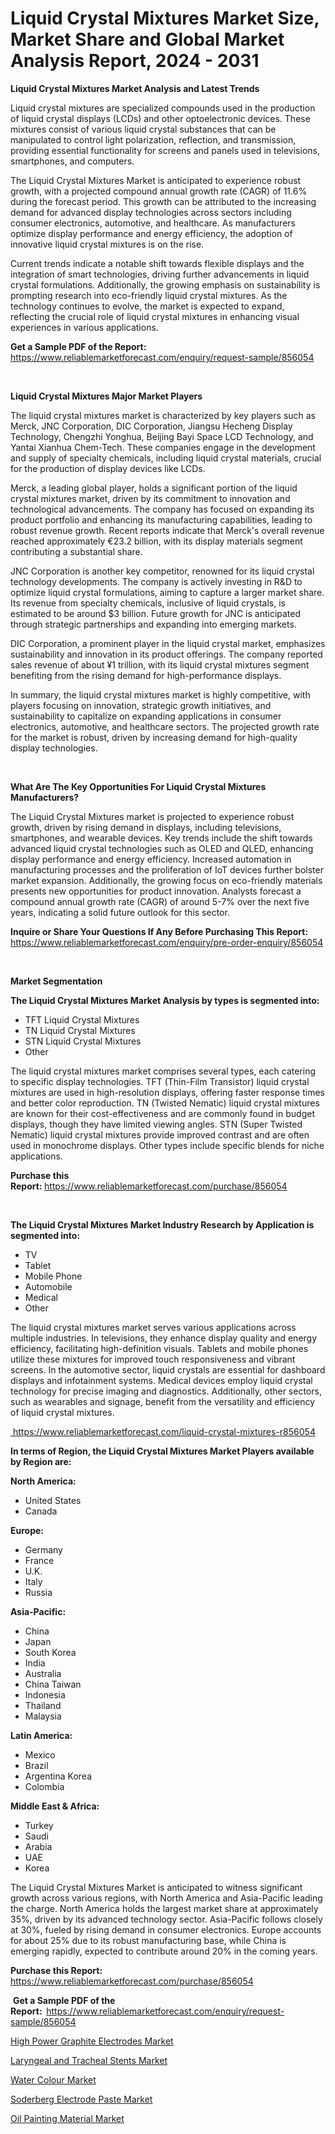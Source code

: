 <p><h1>Liquid Crystal Mixtures Market Size, Market Share and Global Market Analysis Report, 2024 - 2031</h1></p><p><strong>Liquid Crystal Mixtures Market Analysis and Latest Trends</strong></p>
<p><p>Liquid crystal mixtures are specialized compounds used in the production of liquid crystal displays (LCDs) and other optoelectronic devices. These mixtures consist of various liquid crystal substances that can be manipulated to control light polarization, reflection, and transmission, providing essential functionality for screens and panels used in televisions, smartphones, and computers.</p><p>The Liquid Crystal Mixtures Market is anticipated to experience robust growth, with a projected compound annual growth rate (CAGR) of 11.6% during the forecast period. This growth can be attributed to the increasing demand for advanced display technologies across sectors including consumer electronics, automotive, and healthcare. As manufacturers optimize display performance and energy efficiency, the adoption of innovative liquid crystal mixtures is on the rise.</p><p>Current trends indicate a notable shift towards flexible displays and the integration of smart technologies, driving further advancements in liquid crystal formulations. Additionally, the growing emphasis on sustainability is prompting research into eco-friendly liquid crystal mixtures. As the technology continues to evolve, the market is expected to expand, reflecting the crucial role of liquid crystal mixtures in enhancing visual experiences in various applications.</p></p>
<p><strong>Get a Sample PDF of the Report:&nbsp;</strong> <a href="https://www.reliablemarketforecast.com/enquiry/request-sample/856054?utm_campaign=1108&utm_medium=2&utm_source=Github&utm_content=ia&utm_term=09112024&utm_id=liquid-crystal-mixtures">https://www.reliablemarketforecast.com/enquiry/request-sample/856054</a></p>
<p>&nbsp;</p>
<p><strong>Liquid Crystal Mixtures Major Market Players</strong></p>
<p><p>The liquid crystal mixtures market is characterized by key players such as Merck, JNC Corporation, DIC Corporation, Jiangsu Hecheng Display Technology, Chengzhi Yonghua, Beijing Bayi Space LCD Technology, and Yantai Xianhua Chem-Tech. These companies engage in the development and supply of specialty chemicals, including liquid crystal materials, crucial for the production of display devices like LCDs.</p><p>Merck, a leading global player, holds a significant portion of the liquid crystal mixtures market, driven by its commitment to innovation and technological advancements. The company has focused on expanding its product portfolio and enhancing its manufacturing capabilities, leading to robust revenue growth. Recent reports indicate that Merck's overall revenue reached approximately €23.2 billion, with its display materials segment contributing a substantial share.</p><p>JNC Corporation is another key competitor, renowned for its liquid crystal technology developments. The company is actively investing in R&D to optimize liquid crystal formulations, aiming to capture a larger market share. Its revenue from specialty chemicals, inclusive of liquid crystals, is estimated to be around $3 billion. Future growth for JNC is anticipated through strategic partnerships and expanding into emerging markets.</p><p>DIC Corporation, a prominent player in the liquid crystal market, emphasizes sustainability and innovation in its product offerings. The company reported sales revenue of about ¥1 trillion, with its liquid crystal mixtures segment benefiting from the rising demand for high-performance displays.</p><p>In summary, the liquid crystal mixtures market is highly competitive, with players focusing on innovation, strategic growth initiatives, and sustainability to capitalize on expanding applications in consumer electronics, automotive, and healthcare sectors. The projected growth rate for the market is robust, driven by increasing demand for high-quality display technologies.</p></p>
<p>&nbsp;</p>
<p><strong>What Are The Key Opportunities For Liquid Crystal Mixtures Manufacturers?</strong></p>
<p><p>The Liquid Crystal Mixtures market is projected to experience robust growth, driven by rising demand in displays, including televisions, smartphones, and wearable devices. Key trends include the shift towards advanced liquid crystal technologies such as OLED and QLED, enhancing display performance and energy efficiency. Increased automation in manufacturing processes and the proliferation of IoT devices further bolster market expansion. Additionally, the growing focus on eco-friendly materials presents new opportunities for product innovation. Analysts forecast a compound annual growth rate (CAGR) of around 5-7% over the next five years, indicating a solid future outlook for this sector.</p></p>
<p><strong>Inquire or Share Your Questions If Any Before Purchasing This Report:</strong> <a href="https://www.reliablemarketforecast.com/enquiry/pre-order-enquiry/856054?utm_campaign=1108&utm_medium=2&utm_source=Github&utm_content=ia&utm_term=09112024&utm_id=liquid-crystal-mixtures">https://www.reliablemarketforecast.com/enquiry/pre-order-enquiry/856054</a></p>
<p>&nbsp;</p>
<p><strong>Market Segmentation</strong></p>
<p><strong>The Liquid Crystal Mixtures Market Analysis by types is segmented into:</strong></p>
<p><ul><li>TFT Liquid Crystal Mixtures</li><li>TN Liquid Crystal Mixtures</li><li>STN Liquid Crystal Mixtures</li><li>Other</li></ul></p>
<p><p>The liquid crystal mixtures market comprises several types, each catering to specific display technologies. TFT (Thin-Film Transistor) liquid crystal mixtures are used in high-resolution displays, offering faster response times and better color reproduction. TN (Twisted Nematic) liquid crystal mixtures are known for their cost-effectiveness and are commonly found in budget displays, though they have limited viewing angles. STN (Super Twisted Nematic) liquid crystal mixtures provide improved contrast and are often used in monochrome displays. Other types include specific blends for niche applications.</p></p>
<p><strong>Purchase this Report:&nbsp;</strong><a href="https://www.reliablemarketforecast.com/purchase/856054?utm_campaign=1108&utm_medium=2&utm_source=Github&utm_content=ia&utm_term=09112024&utm_id=liquid-crystal-mixtures">https://www.reliablemarketforecast.com/purchase/856054</a></p>
<p>&nbsp;</p>
<p><strong>The Liquid Crystal Mixtures Market Industry Research by Application is segmented into:</strong></p>
<p><ul><li>TV</li><li>Tablet</li><li>Mobile Phone</li><li>Automobile</li><li>Medical</li><li>Other</li></ul></p>
<p><p>The liquid crystal mixtures market serves various applications across multiple industries. In televisions, they enhance display quality and energy efficiency, facilitating high-definition visuals. Tablets and mobile phones utilize these mixtures for improved touch responsiveness and vibrant screens. In the automotive sector, liquid crystals are essential for dashboard displays and infotainment systems. Medical devices employ liquid crystal technology for precise imaging and diagnostics. Additionally, other sectors, such as wearables and signage, benefit from the versatility and efficiency of liquid crystal mixtures.</p></p>
<p><a href="https://www.reliablemarketforecast.com/liquid-crystal-mixtures-r856054?utm_campaign=1108&utm_medium=2&utm_source=Github&utm_content=ia&utm_term=09112024&utm_id=liquid-crystal-mixtures">&nbsp;https://www.reliablemarketforecast.com/liquid-crystal-mixtures-r856054</a></p>
<p><strong>In terms of Region, the Liquid Crystal Mixtures Market Players available by Region are:</strong></p>
<p>
    <p> <strong> North America: </strong>
        <ul>
            <li>United States</li>
            <li>Canada</li>
        </ul>
        </p> 
    <p> <strong> Europe: </strong>
        <ul>
            <li>Germany</li>
            <li>France</li>
            <li>U.K.</li>
            <li>Italy</li>
            <li>Russia</li>
        </ul>
        </p> 
    <p> <strong> Asia-Pacific: </strong>
        <ul>
            <li>China</li>
            <li>Japan</li>
            <li>South Korea</li>
            <li>India</li>
            <li>Australia</li>
            <li>China Taiwan</li>
            <li>Indonesia</li>
            <li>Thailand</li>
            <li>Malaysia</li>
        </ul>
        </p> 
    <p> <strong> Latin America: </strong>
        <ul>
            <li>Mexico</li>
            <li>Brazil</li>
            <li>Argentina Korea</li>
            <li>Colombia</li>
        </ul>
        </p> 
    <p> <strong> Middle East & Africa: </strong>
        <ul>
            <li>Turkey</li>
            <li>Saudi</li>
            <li>Arabia</li>
            <li>UAE</li>
            <li>Korea</li>
        </ul>
    </p>
    </p>
<p><p>The Liquid Crystal Mixtures Market is anticipated to witness significant growth across various regions, with North America and Asia-Pacific leading the charge. North America holds the largest market share at approximately 35%, driven by its advanced technology sector. Asia-Pacific follows closely at 30%, fueled by rising demand in consumer electronics. Europe accounts for about 25% due to its robust manufacturing base, while China is emerging rapidly, expected to contribute around 20% in the coming years.</p></p>
<p><strong>Purchase this Report: </strong><a href="https://www.reliablemarketforecast.com/purchase/856054?utm_campaign=1108&utm_medium=2&utm_source=Github&utm_content=ia&utm_term=09112024&utm_id=liquid-crystal-mixtures">https://www.reliablemarketforecast.com/purchase/856054</a></p>
<p>&nbsp;<strong>Get a Sample PDF of the Report:&nbsp;&nbsp;</strong><a href="https://www.reliablemarketforecast.com/enquiry/request-sample/856054?utm_campaign=1108&utm_medium=2&utm_source=Github&utm_content=ia&utm_term=09112024&utm_id=liquid-crystal-mixtures">https://www.reliablemarketforecast.com/enquiry/request-sample/856054</a></p>
<p><strong></strong></p>
<p><p><a href="https://github.com/cecilebbruhter/Market-Research-Report-List-1/blob/main/high-power-graphite-electrodes-market.md?utm_campaign=1108&utm_medium=2&utm_source=Github&utm_content=ia&utm_term=09112024&utm_id=liquid-crystal-mixtures">High Power Graphite Electrodes Market</a></p><p><a href="https://issuu.com/reportprime-2/docs/laryngeal-and-tracheal-stents-marke_418735d71d9ee5?utm_campaign=1108&utm_medium=2&utm_source=Github&utm_content=ia&utm_term=09112024&utm_id=liquid-crystal-mixtures">Laryngeal and Tracheal Stents Market</a></p><p><a href="https://github.com/kandidbn/Market-Research-Report-List-1/blob/main/water-colour-market.md?utm_campaign=1108&utm_medium=2&utm_source=Github&utm_content=ia&utm_term=09112024&utm_id=liquid-crystal-mixtures">Water Colour Market</a></p><p><a href="https://github.com/doyeme32g/Market-Research-Report-List-1/blob/main/soderberg-electrode-paste-market.md?utm_campaign=1108&utm_medium=2&utm_source=Github&utm_content=ia&utm_term=09112024&utm_id=liquid-crystal-mixtures">Soderberg Electrode Paste Market</a></p><p><a href="https://github.com/libbyquberhow/Market-Research-Report-List-1/blob/main/oil-painting-material-market.md?utm_campaign=1108&utm_medium=2&utm_source=Github&utm_content=ia&utm_term=09112024&utm_id=liquid-crystal-mixtures">Oil Painting Material Market</a></p></p>